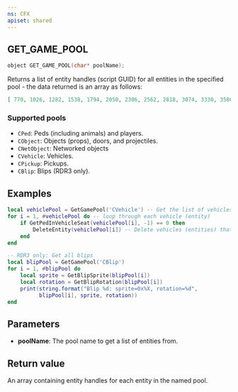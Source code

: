 ```yaml
---
ns: CFX
apiset: shared
---
```

## GET_GAME_POOL

```c
object GET_GAME_POOL(char* poolName);
```

Returns a list of entity handles (script GUID) for all entities in the specified pool - the data returned is an array as
follows:

```json
[ 770, 1026, 1282, 1538, 1794, 2050, 2306, 2562, 2818, 3074, 3330, 3586, 3842, 4098, 4354, 4610, ...]
```

### Supported pools
* `CPed`: Peds (including animals) and players.
* `CObject`: Objects (props), doors, and projectiles.
* `CNetObject`: Networked objects
* `CVehicle`: Vehicles.
* `CPickup`: Pickups.
* `CBlip`: Blips (RDR3 only).

## Examples
```lua
local vehiclePool = GetGamePool('CVehicle') -- Get the list of vehicles (entities) from the pool
for i = 1, #vehiclePool do -- loop through each vehicle (entity)
    if GetPedInVehicleSeat(vehiclePool[i], -1) == 0 then
        DeleteEntity(vehiclePool[i]) -- Delete vehicles (entities) that don't have a driver
    end
end

-- RDR3 only: Get all blips
local blipPool = GetGamePool('CBlip')
for i = 1, #blipPool do
    local sprite = GetBlipSprite(blipPool[i])
    local rotation = GetBlipRotation(blipPool[i])
    print(string.format("Blip %d: sprite=0x%X, rotation=%d", 
          blipPool[i], sprite, rotation))
end
```

## Parameters
* **poolName**: The pool name to get a list of entities from.

## Return value
An array containing entity handles for each entity in the named pool.

